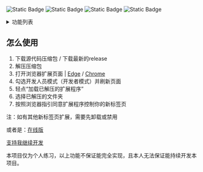![Static Badge](https://img.shields.io/badge/%E5%9C%A8%E7%BA%BF%E7%89%88%E6%9C%AC-DB255A?style=for-the-badge&link=https%3A%2F%2Fsilentstart.cn)
![Static Badge](https://img.shields.io/badge/EDGE-%230DD3D6?style=for-the-badge&logo=microsoftedge&logoColor=%23FFFFFF)
![Static Badge](https://img.shields.io/badge/%E6%89%A9%E5%B1%95-DB255A?style=for-the-badge&logo=googlechrome&logoColor=%23FFFFFF&label=Chrome&labelColor=%234285F4&color=%23222222&link=https%3A%2F%2Fsilentstart.cn)
![Static Badge](https://img.shields.io/badge/%E6%89%A9%E5%B1%95-DB255A?style=for-the-badge&logo=firefoxbrowser&logoColor=%23FFFFFF&label=FireFox&labelColor=%23FF7139&color=%23222222&link=https%3A%2F%2Fsilentstart.cn)


</div>


<details>
<summary> 功能列表</summary>
    
- [ ] 欢迎向导 [#4](https://github.com/useless-anlong/silent-start/issues/4)
- [ ] 时钟与日期 [#5](https://github.com/useless-anlong/silent-start/issues/5)
- [ ] 搜索框 [#6](https://github.com/useless-anlong/silent-start/issues/6)
- [ ] 快捷访问栏 [#7](https://github.com/useless-anlong/silent-start/issues/7)
- [x] 必应壁纸 [#8](https://github.com/useless-anlong/silent-start/issues/8)
- [ ] 问候语与天气 [#9](https://github.com/useless-anlong/silent-start/issues/9)
- [ ] 设置、帮助、关于 [#10](https://github.com/useless-anlong/silent-start/issues/10)

</details>

## 怎么使用

1. 下载源代码压缩包 / 下载最新的release
2. 解压压缩包
3. 打开浏览器扩展页面 | [Edge](edge://extensions/) / [Chrome](chrome://extensions/)
4. 勾选开发人员模式（开发者模式）并刷新页面
5. 轻点“加载已解压的扩展程序”
6. 选择已解压的文件夹
7. 按照浏览器指引同意扩展程序控制你的新标签页

注：如有其他新标签页扩展，需要先卸载或禁用

或者是：[在线版](https://silentstart.cn)

[支持我继续开发](https://afdian.net/a/useless-anlong)

本项目仅为个人练习，以上功能不保证能完全实现，且本人无法保证能持续开发本项目。
